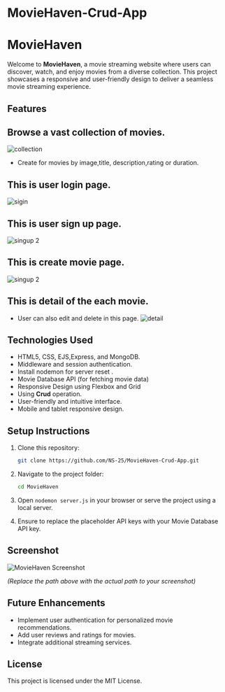 # MovieHaven-Crud-App

# MovieHaven

Welcome to **MovieHaven**, a movie streaming website where users can discover, watch, and enjoy movies from a diverse collection. This project showcases a responsive and user-friendly design to deliver a seamless movie streaming experience.

## Features


## Browse a vast collection of movies.
![collection](https://github.com/user-attachments/assets/d4ed0f92-bde0-4ab4-9f36-2cf2a6276678)



- Create for movies by image,title, description,rating or duration.
## This is user login page.
![sigin](https://github.com/user-attachments/assets/29e8d0ac-b737-43b6-9034-69ba5db01fb3)

## This is user sign up page.
![singup 2](https://github.com/user-attachments/assets/6d26d319-a19b-4243-b2b2-05c0884c1afa)

## This is create movie page.
![singup 2](https://github.com/user-attachments/assets/3d8fc556-ab56-4569-a380-670a51f3cd80)

## This is detail of the each movie.
- User can also edit and delete in this page.
![detail](https://github.com/user-attachments/assets/ac49eab0-6bcd-4ec3-a810-891616371187)





## Technologies Used

- HTML5, CSS, EJS,Express, and MongoDB.
- Middleware and session authentication.
- Install nodemon for server reset .
- Movie Database API (for fetching movie data)
- Responsive Design using Flexbox and Grid
- Using **Crud** operation.
-  User-friendly and intuitive interface.
- Mobile and tablet responsive design.


## Setup Instructions

1. Clone this repository:

    ```bash
    git clone https://github.com/NS-25/MovieHaven-Crud-App.git
    ```

2. Navigate to the project folder:

    ```bash
    cd MovieHaven
    ```

3. Open `nodemon server.js` in your browser or serve the project using a local server.

4. Ensure to replace the placeholder API keys with your Movie Database API key.

## Screenshot

![MovieHaven Screenshot](path/to/your/screenshot.png)

_(Replace the path above with the actual path to your screenshot)_

## Future Enhancements

- Implement user authentication for personalized movie recommendations.
- Add user reviews and ratings for movies.
- Integrate additional streaming services.

## License

This project is licensed under the MIT License.
